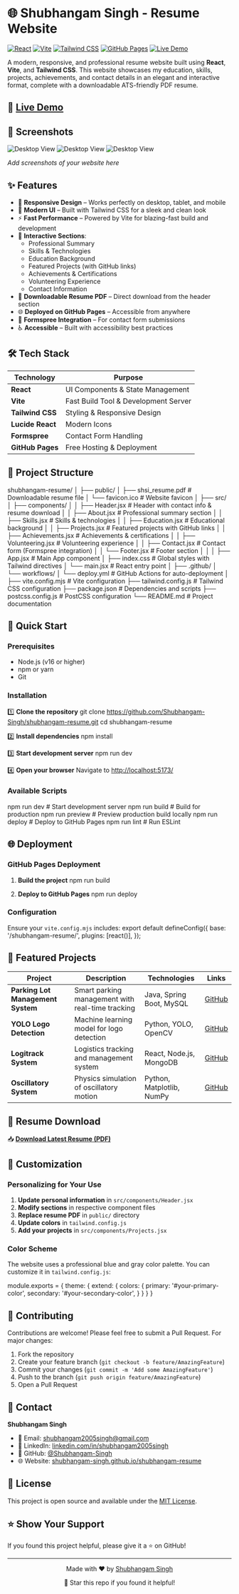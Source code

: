 # 🌐 Shubhangam Singh - Resume Website

[![React](https://img.shields.io/badge/React-18.x-61DAFB?style=flat-square&logo=react&logoColor=white)](https://reactjs.org/)
[![Vite](https://img.shields.io/badge/Vite-5.x-646CFF?style=flat-square&logo=vite&logoColor=white)](https://vitejs.dev/)
[![Tailwind CSS](https://img.shields.io/badge/Tailwind_CSS-3.x-38B2AC?style=flat-square&logo=tailwind-css&logoColor=white)](https://tailwindcss.com/)
[![GitHub Pages](https://img.shields.io/badge/Deployed%20on-GitHub%20Pages-222222?style=flat-square&logo=github&logoColor=white)](https://pages.github.com/)
[![Live Demo](https://img.shields.io/badge/Live-Demo-success?style=flat-square&logo=web&logoColor=white)](https://shubhangam-singh.github.io/shubhangam-resume/)

A modern, responsive, and professional resume website built using **React**, **Vite**, and **Tailwind CSS**. This website showcases my education, skills, projects, achievements, and contact details in an elegant and interactive format, complete with a downloadable ATS-friendly PDF resume.

## 🚀 [Live Demo](https://shubhangam-singh.github.io/shubhangam-resume/)

## 📱 Screenshots
![Desktop View](https://github.com/user-attachments/assets/2a8e2e24-d196-43e8-a089-deba79829d05)
![Desktop View](https://github.com/user-attachments/assets/1d48061e-ec93-49d8-a4f7-9263a668290a)
![Desktop View](https://github.com/user-attachments/assets/0b1f8abb-60be-4f78-b238-a2e8ab5670d9)

*Add screenshots of your website here*

## ✨ Features

- 📱 **Responsive Design** – Works perfectly on desktop, tablet, and mobile
- 🎨 **Modern UI** – Built with Tailwind CSS for a sleek and clean look
- ⚡ **Fast Performance** – Powered by Vite for blazing-fast build and development
- 🔧 **Interactive Sections**:
  - Professional Summary
  - Skills & Technologies
  - Education Background
  - Featured Projects (with GitHub links)
  - Achievements & Certifications
  - Volunteering Experience
  - Contact Information
- 📄 **Downloadable Resume PDF** – Direct download from the header section
- 🌐 **Deployed on GitHub Pages** – Accessible from anywhere
- 📧 **Formspree Integration** – For contact form submissions
- ♿ **Accessible** – Built with accessibility best practices

## 🛠️ Tech Stack

| Technology | Purpose |
|------------|---------|
| **React** | UI Components & State Management |
| **Vite** | Fast Build Tool & Development Server |
| **Tailwind CSS** | Styling & Responsive Design |
| **Lucide React** | Modern Icons |
| **Formspree** | Contact Form Handling |
| **GitHub Pages** | Free Hosting & Deployment |

## 📂 Project Structure

shubhangam-resume/
│
├── public/
│ ├── shsi_resume.pdf # Downloadable resume file
│ └── favicon.ico # Website favicon
│
├── src/
│ ├── components/
│ │ ├── Header.jsx # Header with contact info & resume download
│ │ ├── About.jsx # Professional summary section
│ │ ├── Skills.jsx # Skills & technologies
│ │ ├── Education.jsx # Educational background
│ │ ├── Projects.jsx # Featured projects with GitHub links
│ │ ├── Achievements.jsx # Achievements & certifications
│ │ ├── Volunteering.jsx # Volunteering experience
│ │ ├── Contact.jsx # Contact form (Formspree integration)
│ │ └── Footer.jsx # Footer section
│ │
│ ├── App.jsx # Main App component
│ ├── index.css # Global styles with Tailwind directives
│ └── main.jsx # React entry point
│
├── .github/
│ └── workflows/
│ └── deploy.yml # GitHub Actions for auto-deployment
│
├── vite.config.mjs # Vite configuration
├── tailwind.config.js # Tailwind CSS configuration
├── package.json # Dependencies and scripts
├── postcss.config.js # PostCSS configuration
└── README.md # Project documentation


## 🚀 Quick Start

### Prerequisites

- Node.js (v16 or higher)
- npm or yarn
- Git

### Installation

1️⃣ **Clone the repository**
git clone https://github.com/Shubhangam-Singh/shubhangam-resume.git
cd shubhangam-resume


2️⃣ **Install dependencies**
npm install


3️⃣ **Start development server**
npm run dev


4️⃣ **Open your browser**
Navigate to [http://localhost:5173/](http://localhost:5173/)

### Available Scripts

npm run dev # Start development server
npm run build # Build for production
npm run preview # Preview production build locally
npm run deploy # Deploy to GitHub Pages
npm run lint # Run ESLint


## 🌐 Deployment

### GitHub Pages Deployment

1. **Build the project**
npm run build


2. **Deploy to GitHub Pages**
npm run deploy


### Configuration

Ensure your `vite.config.mjs` includes:
export default defineConfig({
base: '/shubhangam-resume/',
plugins: [react()],
});


## 💼 Featured Projects

| Project | Description | Technologies | Links |
|---------|-------------|--------------|-------|
| **Parking Lot Management System** | Smart parking management with real-time tracking | Java, Spring Boot, MySQL | [GitHub](https://github.com/Shubhangam-Singh/Parking-Lot-Management-Project) |
| **YOLO Logo Detection** | Machine learning model for logo detection | Python, YOLO, OpenCV | [GitHub](https://github.com/Shubhangam-Singh/Yolo_Logo_Detection) |
| **Logitrack System** | Logistics tracking and management system | React, Node.js, MongoDB | [GitHub](https://github.com/Shubhangam-Singh/logitrack-system) |
| **Oscillatory System** | Physics simulation of oscillatory motion | Python, Matplotlib, NumPy | [GitHub](https://github.com/Shubhangam-Singh/Oscillatory-System) |

## 📄 Resume Download

📥 **[Download Latest Resume (PDF)](https://shubhangam-singh.github.io/shubhangam-resume/shsi_resume.pdf)**


## 🎨 Customization

### Personalizing for Your Use

1. **Update personal information** in `src/components/Header.jsx`
2. **Modify sections** in respective component files
3. **Replace resume PDF** in `public/` directory
4. **Update colors** in `tailwind.config.js`
5. **Add your projects** in `src/components/Projects.jsx`

### Color Scheme

The website uses a professional blue and gray color palette. You can customize it in `tailwind.config.js`:

module.exports = {
theme: {
extend: {
colors: {
primary: '#your-primary-color',
secondary: '#your-secondary-color',
}
}
}
}


## 🤝 Contributing

Contributions are welcome! Please feel free to submit a Pull Request. For major changes:

1. Fork the repository
2. Create your feature branch (`git checkout -b feature/AmazingFeature`)
3. Commit your changes (`git commit -m 'Add some AmazingFeature'`)
4. Push to the branch (`git push origin feature/AmazingFeature`)
5. Open a Pull Request

## 📱 Contact

**Shubhangam Singh**

- 📧 Email: [shubhangam2005singh@gmail.com](mailto:shubhangam2005singh@gmail.com)
- 💼 LinkedIn: [linkedin.com/in/shubhangam2005singh](https://www.linkedin.com/in/shubhangam2005singh/)
- 🐙 GitHub: [@Shubhangam-Singh](https://github.com/Shubhangam-Singh)
- 🌐 Website: [shubhangam-singh.github.io/shubhangam-resume](https://shubhangam-singh.github.io/shubhangam-resume/)

## 📄 License

This project is open source and available under the [MIT License](LICENSE).

## ⭐ Show Your Support

If you found this project helpful, please give it a ⭐ on GitHub!

---

<div align="center">
  <p>Made with ❤️ by <a href="https://github.com/Shubhangam-Singh">Shubhangam Singh</a></p>
  <p>🌟 Star this repo if you found it helpful!</p>
</div>
